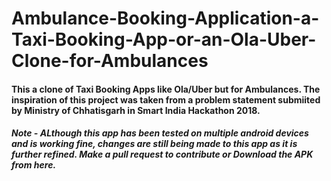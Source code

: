 # Ambulance-Booking-Application-a-Taxi-Booking-App-or-an-Ola-Uber-Clone-for-Ambulances

#### This a clone of Taxi Booking Apps like Ola/Uber but for Ambulances.  The inspiration of this project was taken from a problem statement submiited by Ministry of Chhatisgarh in Smart India Hackathon 2018.

##### Note - ALthough this app has been tested on multiple android devices and is working fine, changes are still being made to this app as it is further refined. Make a pull request to contribute or Download the APK from here.

